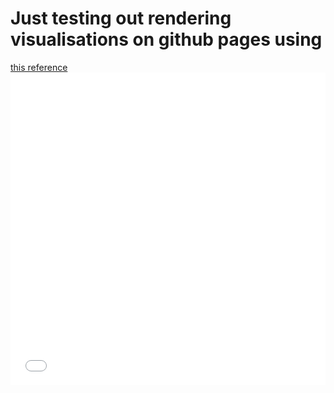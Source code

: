 <h1> Just testing out rendering visualisations on github pages using </h1> <a href="https://p-mckenzie.github.io/2017/12/01/embedding-bokeh-with-github-pages/">this reference</a>

<iframe src="flowers.html"
    sandbox="allow-same-origin allow-scripts"
    width="100%"
    height="500"
    scrolling="no"
    seamless="seamless"
    frameborder="0">
</iframe>
